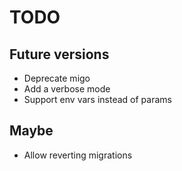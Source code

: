 # TODO

## Future versions

- Deprecate migo
- Add a verbose mode
- Support env vars instead of params

## Maybe

- Allow reverting migrations